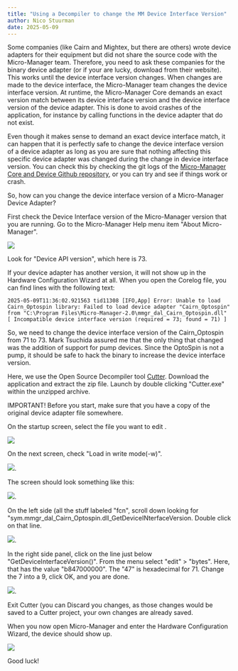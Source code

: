 ```yaml
---
title: "Using a Decompiler to change the MM Device Interface Version"
author: Nico Stuurman
date: 2025-05-09
---
```


Some companies (like Cairn and Mightex, but there are others) wrote device adapters for their equipment but did not share the source code with the Micro-Manager team.  Therefore, you need to ask these companies for the binary device adapter (or if your are lucky, download from their website). This works until the device interface version changes. When changes are made to the device interface, the Micro-Manager team changes the device interface version.  At runtime, the Micro-Manager Core demands an exact version match between its device interface version and the device interface version of the device adapter.  This is done to avoid crashes of the application, for instance by calling functions in the device adapter that do not exist.  

Even though it makes sense to demand an exact device interface match, it can happen that it is perfectly safe to change the device interface version of a device adapter as long as you are sure that nothing affecting this specific device adapter was changed during the change in device interface version.  You can check this by checking the git logs of the [Micro-Manager Core and Device Github repository](https://github.com/micro-manager/mmCoreAndDevices), or you can try and see if things work or crash.

So, how can you change the device interface version of a Micro-Manager Device Adapter?

First check the Device Interface version of the Micro-Manager version that you are running.  Go to the Micro-Manager Help menu item "About Micro-Manager".  

![](/microscope-thoughts/media/AboutMM.png)

Look for "Device API version", which here is 73.

If your device adapter has another version, it will not show up in the Hardware Configuration Wizard at all.  When you open the Corelog file, you can find lines with the following text:
```2025-05-09T11:36:02.920432 tid11308 [IFO,App] Cairn_Optospin
2025-05-09T11:36:02.921563 tid11308 [IFO,App] Error: Unable to load Cairn_Optospin library: Failed to load device adapter "Cairn_Optospin" from "C:\Program Files\Micro-Manager-2.0\mmgr_dal_Cairn_Optospin.dll" [ Incompatible device interface version (required = 73; found = 71) ]
```
So, we need to change the device interface version of the Cairn_Optospin from 71 to 73. Mark Tsuchida assured me that the only thing that changed was the addition of support for pump devices.  Since the OptoSpin is not a pump, it should be safe to hack the binary to increase the device interface version.

Here, we use the Open Source Decompiler tool [Cutter](https://cutter.re/).  Download the application and extract the zip file.  Launch by double clicking "Cutter.exe" within the unzipped archive. 

IMPORTANT! Before you start, make sure that you have a copy of the original device adapter file somewhere.

On the startup screen, select the file you want to edit .

![](/microscope-thoughts/media/CutterOpenFile.png)

On the next screen, check "Load in write mode(-w)". 

![](/microscope-thoughts/media/CutterLoadWrite.png).

The screen should look something like this:

![](/microscope-thoughts/media/Cutter1.png).

On the left side (all the stuff labeled "fcn", scroll down looking for "sym.mmgr_dal_Cairn_Optospin.dll_GetDeviceINterfaceVersion.  Double click on that line.  

![](/microscope-thoughts/media/Cutter2.png).

In the right side panel, click on the line just below "GetDeviceInterfaceVersion()".  From the menu select "edit" > "bytes".  Here, that has the value "b847000000".  The "47" is hexadecimal for 71.  Change the 7 into a 9, click OK, and you are done.  


![](/microscope-thoughts/media/Cutter3.png).

Exit Cutter (you can Discard you changes, as those changes would be saved to a Cutter project, your own changes are already saved.

When you now open Micro-Manager and enter the Hardware Configuration Wizard, the device should show up.

![](/microscope-thoughts/media/MM_HCW_Cairn.png)

Good luck!
